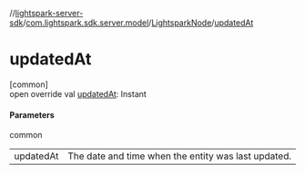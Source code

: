 //[lightspark-server-sdk](../../../index.md)/[com.lightspark.sdk.server.model](../index.md)/[LightsparkNode](index.md)/[updatedAt](updated-at.md)

# updatedAt

[common]\
open override val [updatedAt](updated-at.md): Instant

#### Parameters

common

| | |
|---|---|
| updatedAt | The date and time when the entity was last updated. |
